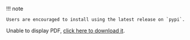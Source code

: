 !!! note

    Users are encouraged to install using the latest release on `pypi`.

<object data="../quick-start-guide.pdf" type="application/pdf" width="100%" height="600px">
  <p>Unable to display PDF, <a href="../../res/quick-start-guide.pdf">click here to download it</a>.</p>
</object>